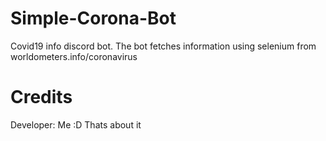 # Simple-Corona-Bot
Covid19 info discord bot. The bot fetches information using selenium from worldometers.info/coronavirus

# Credits
Developer: Me :D
Thats about it
